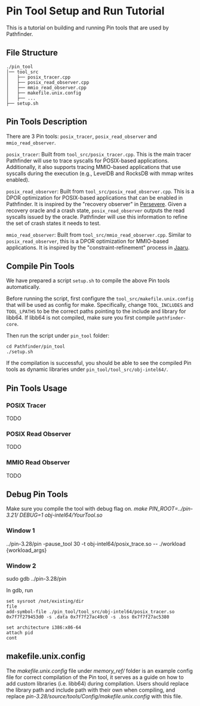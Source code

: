 # Pin Tool Setup and Run Tutorial
This is a tutorial on building and running Pin tools that are used by Pathfinder.

## File Structure
```
./pin_tool
│── tool_src
│   ├── posix_tracer.cpp
│   ├── posix_read_observer.cpp
│   ├── mmio_read_observer.cpp
│   ├── makefile.unix.config
│   ├── ...
├── setup.sh
```



## Pin Tools Description
There are 3 Pin tools: `posix_tracer`, `posix_read_observer` and `mmio_read_observer`.

`posix_tracer`: Built from `tool_src/posix_tracer.cpp`. This is the main tracer Pathfinder will use to trace syscalls for POSIX-based applications. Additionally, it also supports tracing MMIO-based applications that use syscalls during the execution (e.g., LevelDB and RocksDB with mmap writes enabled).

`posix_read_observer`: Built from `tool_src/posix_read_observer.cpp`. This is a DPOR optimization for POSIX-based applications that can be enabled in Pathfinder. It is inspired by the "recovery observer" in [Persevere](https://dl.acm.org/doi/abs/10.1145/3434324). Given a recovery oracle and a crash state, `posix_read_observer` outputs the read syscalls issued by the oracle. Pathfinder will use this information to refine the set of crash states it needs to test.

`mmio_read_observer`: Built from `tool_src/mmio_read_observer.cpp`. Similar to `posix_read_observer`, this is a DPOR optimization for MMIO-based applications. It is inspired by the "constraint-refinement" process in [Jaaru](https://dl.acm.org/doi/abs/10.1145/3445814.3446735).

## Compile Pin Tools

We have prepared a script `setup.sh` to compile the above Pin tools automatically.

Before running the script, first configure the `tool_src/makefile.unix.config` that will be used as config for make. Specifically, change `TOOL_INCLUDES` and `TOOL_LPATHS` to be the correct paths pointing to the include and library for libb64. If libb64 is not compiled, make sure you first compile `pathfinder-core`.

Then run the script under `pin_tool` folder:

```
cd Pathfinder/pin_tool
./setup.sh
```

If the compilation is successful, you should be able to see the compiled Pin tools as dynamic libraries under `pin_tool/tool_src/obj-intel64/`.

## Pin Tools Usage
### POSIX Tracer
TODO

### POSIX Read Observer
TODO

### MMIO Read Observer
TODO

## Debug Pin Tools
Make sure you compile the tool with debug flag on. *make PIN_ROOT=../pin-3.21/ DEBUG=1 obj-intel64/YourTool.so* 

### Window 1
../pin-3.28/pin -pause_tool 30 -t obj-intel64/posix_trace.so -- ./workload {workload_args}

### Window 2
sudo gdb ../pin-3.28/pin

In gdb, run

```
set sysroot /not/existing/dir
file
add-symbol-file ./pin_tool/tool_src/obj-intel64/posix_tracer.so 0x7f7f279453d0 -s .data 0x7f7f27ac49c0 -s .bss 0x7f7f27ac5380

set architecture i386:x86-64
attach pid
cont
```

## makefile.unix.config
The *makefile.unix.config* file under *memory_ref/* folder is an example config file for correct compilation of the Pin tool, it serves as a guide on how to add custom libraries (i.e. libb64) during compilation. Users should replace the library path and include path with their own when compiling, and replace *pin-3.28/source/tools/Config/makefile.unix.config* with this file.
